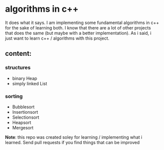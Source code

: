 # algorithms in c++

It does what it says. I am implementing some fundamental algorithms in c++ for
the sake of learning both. I know that there are a lot of other projects that
does the same (but maybe with a better implementation). As i said, i just want
to learn c++ / algorithms with this project.

## content:

### structures
- binary Heap
- simply linked List

### sorting
- Bubblesort
- Insertionsort
- Selectionsort
- Heapsort
- Mergesort

__Note__: this repo was created soley for learning / implementing what i
learned. Send pull requests if you find things that can be improved
